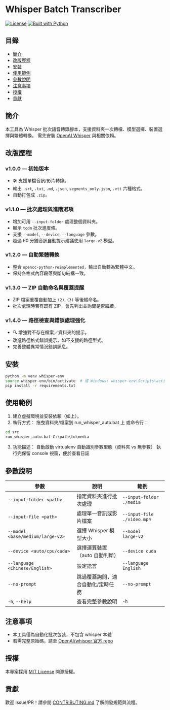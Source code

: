 # Whisper Batch Transcriber

[![License](https://img.shields.io/badge/license-MIT-green)](#license)
[![Built with Python](https://img.shields.io/badge/python-3.9%2B-blue)](#installation)

## 目錄
- [簡介](#簡介)
- [改版歷程](#改版歷程)
- [安裝](#安裝)
- [使用範例](#使用範例)
- [參數說明](#參數說明)
- [注意事項](#注意事項)
- [授權](#授權)
- [貢獻](#貢獻)

## 簡介
本工具為 Whisper 批次語音轉錄腳本，支援資料夾一次轉檔、模型選擇、裝置選擇與繁體轉換。
需先安裝 [OpenAI Whisper](https://github.com/openai/whisper) 與相關依賴。

## 改版歷程

### v1.0.0 — 初始版本
- 🛠 支援單檔音訊/影片轉錄。
- 輸出 `.srt`, `.txt`, `.md`, `.json`, `segments_only.json`, `.vtt` 六種格式。
- 自動打包成 `.zip`。

### v1.1.0 — 批次處理與進階選項
- 增加可用 `--input-folder` 處理整個資料夾。
- 顯示 `tqdm` 批次進度條。
- 支援 `--model`, `--device`, `--language` 參數。
- 超過 60 分鐘音訊自動提示建議使用 `large-v2` 模型。

### v1.2.0 — 自動繁體轉換
- 整合 `opencc-python-reimplemented`，輸出自動轉為繁體中文。
- 保持各格式內容段落與斷句結構一致。

### v1.3.0 — ZIP 自動命名與覆蓋提醒
- ZIP 檔案重覆自動加上 `(2)`, `(3)` 等後綴命名。
- 批次處理時若有既有 ZIP，會先列出並詢問是否繼續。

### v1.4.0 — 路徑檢查與錯誤處理強化
- 🔍 增強對不存在檔案／資料夾的提示。
- 改進路徑格式錯誤提示，如不支援的路徑型式。
- 完善整體異常情況錯誤訊息。

## 安裝
```bash
python -m venv whisper-env
source whisper-env/bin/activate  # 或 Windows: whisper-env\Scripts\activate
pip install -r requirements.txt
```

## 使用範例

1. 建立虛擬環境並安裝依賴（如上）。
2. 執行方式：
拖曳資料夾/檔案到 run_whisper_auto.bat 上
或命令行：
```bat
cd src
run_whisper_auto.bat C:\path\to\media
```
3. 功能描述：
自動啟動 virtualenv
自動識別參數型態（資料夾 vs 無參數）
執行完保留 console 視窗，便於查看日誌

## 參數說明
| 參數 | 說明 | 範例 |
|------|------|------|
| `--input-folder <path>` | 指定資料夾進行批次處理 | `--input-folder ./media` |
| `--input-file <path>` | 處理單一音訊或影片檔案 | `--input-file ./video.mp4` |
| `--model <base/medium/large‑v2>` | 選擇 Whisper 模型大小 | `--model large‑v2` |
| `--device <auto/cpu/cuda>` | 選擇運算裝置（auto 自動判斷） | `--device cuda` |
| `--language <Chinese/English>` | 設定語言 | `--language English` |
| `--no-prompt` | 跳過覆蓋詢問，適合自動化/定時任務 | `--no-prompt` |
| `-h`, `--help` | 查看完整參數說明 | `-h` |

## 注意事項
- 本工具僅為自動化批次包裝，不包含 whisper 本體
- 若需完整原始碼，請至 [OpenAI/whisper 官方 repo](https://github.com/openai/whisper)

## 授權
本專案採用 [MIT License](LICENSE) 開源授權。

## 貢獻
歡迎 Issue/PR！請參閱 [CONTRIBUTING.md](CONTRIBUTING.md) 了解開發規範與流程。


